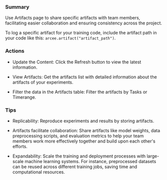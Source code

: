 ### **Summary**

Use Artifacts page to share specific artifacts with team members, 
facilitating easier collaboration and ensuring consistency across the project.

To log a specific artifact for your training code, include the artifact path 
in your code like this: ```arcee.artifact("artifact_path")```.

### **Actions**

- Update the Content: Click the Refresh button to view the latest information.

- View Artifacts: Get the artifacts list with detailed information about the artifacts of your experiments.

- Filter the data in the Artifacts table: Filter the artifacts by Tasks or Timerange.

### **Tips**

- Replicability: Reproduce experiments and results by storing artifacts.

- Artifacts facilitate collaboration: Share artifacts like model weights, data preprocessing scripts, and evaluation metrics to help your team members work more effectively together and build upon each other's efforts.

- Expandability: Scale the training and deployment processes with large-scale machine learning systems. For instance, preprocessed datasets can be reused across different training jobs, saving time and computational resources.